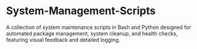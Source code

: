 # System-Management-Scripts
A collection of system maintenance scripts in Bash and Python designed for automated package management, system cleanup, and health checks, featuring visual feedback and detailed logging.
